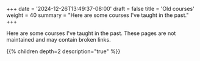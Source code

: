 +++
date = '2024-12-26T13:49:37-08:00'
draft = false
title = 'Old courses'
weight = 40
summary = "Here are some courses I've taught in the past."
+++

Here are some courses I've taught in the past.  These pages are not maintained and may contain broken links.

{{% children depth=2 description="true" %}} 
<!-- https://mcshelby.github.io/hugo-theme-relearn/shortcodes/children/ -->